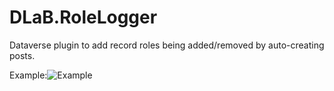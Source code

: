 # DLaB.RoleLogger
Dataverse plugin to add record roles being added/removed by auto-creating posts.

Example:![Example](https://raw.githubusercontent.com/daryllabar/DLaB.RoleLogger/master/.github/Images/Example.png)

